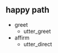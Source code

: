 ## happy path               <!-- name of the story - just for debugging -->
* greet              
  - utter_greet
* affirm
  - utter_direct
